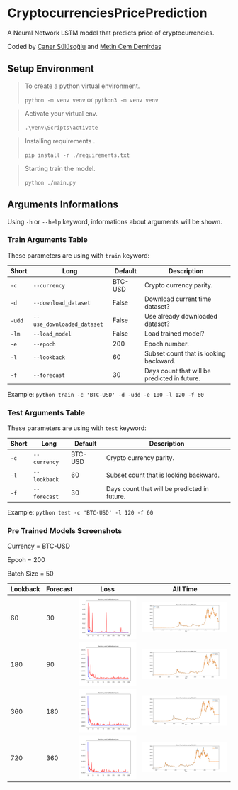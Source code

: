 # CryptocurrenciesPricePrediction
A Neural Network LSTM model that predicts price of cryptocurrencies.

Coded by [Caner Sülüşoğlu](https://www.linkedin.com/in/caner-s%C3%BCl%C3%BC%C5%9Fo%C4%9Flu-84b5b319b/) and [Metin Cem Demirdaş](https://www.linkedin.com/in/cem-demirda%C5%9F-630b911b9/)

## Setup Environment

> To create a python virtual environment.
> 
> `python -m venv venv` or `python3 -m venv venv`

> Activate your virtual env.
> 
>  `.\venv\Scripts\activate` 

> Installing requirements .
> 
> `pip install -r ./requirements.txt` 

> Starting train the model.
> 
> `python ./main.py` 


## Arguments Informations

Using `-h` or `--help` keyword, informations about arguments will be shown.

### Train Arguments Table

These parameters are using with `train` keyword:

| Short    | Long                     | Default | Description |
|----------|--------------------------|---------|-------------|
| `-c`   | `--currency`               | BTC-USD | Crypto currency parity.                      |
| `-d`   | `--download_dataset`       | False   | Download current time dataset?               |
| `-udd` | `--use_downloaded_dataset` | False   | Use already downloaded dataset?              |
| `-lm`  | `--load_model`             | False   | Load trained model?                          |
| `-e`   | `--epoch`                  | 200     | Epoch number.                                |
| `-l`   | `--lookback`               | 60      | Subset count that is looking backward.       |
| `-f`   | `--forecast`               | 30      | Days count that will be predicted in future. |

Example: `python train -c 'BTC-USD' -d -udd -e 100 -l 120 -f 60`

### Test Arguments Table

These parameters are using with `test` keyword:

| Short    | Long                     | Default | Description |
|----------|--------------------------|---------|-------------|
| `-c`   | `--currency`               | BTC-USD | Crypto currency parity.                      |
| `-l`   | `--lookback`               | 60      | Subset count that is looking backward.       |
| `-f`   | `--forecast`               | 30      | Days count that will be predicted in future. |

Example: `python test -c 'BTC-USD' -l 120 -f 60`

### Pre Trained Models Screenshots

Currency = BTC-USD

Epcoh = 200

Batch Size = 50

| Lookback | Forecast  | Loss | All Time |
|----------|-----------|----------------------------------------------------------------|-------------------------------------------------------------------|
| 60       | 30        |<img width="100%" src="./results/BTC-USD/60-30/lossPlot.png">   |<img width="100%" src="./results/BTC-USD/60-30/predictPlot.png">   |
| 180      | 90        |<img width="100%" src="./results/BTC-USD/180-90/lossPlot.png">  |<img width="100%" src="./results/BTC-USD/180-90/predictPlot.png">  |
| 360      | 180       |<img width="100%" src="./results/BTC-USD/360-180/lossPlot.png"> |<img width="100%" src="./results/BTC-USD/360-180/predictPlot.png"> |
| 720      | 360       |<img width="100%" src="./results/BTC-USD/720-360/lossPlot.png"> |<img width="100%" src="./results/BTC-USD/720-360/predictPlot.png"> |
